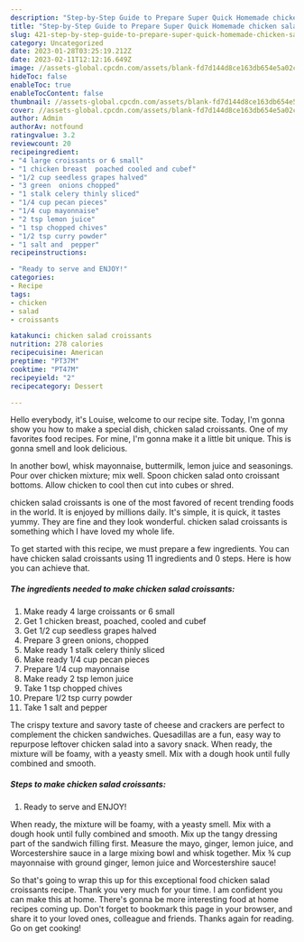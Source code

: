 ```yaml
---
description: "Step-by-Step Guide to Prepare Super Quick Homemade chicken salad croissants"
title: "Step-by-Step Guide to Prepare Super Quick Homemade chicken salad croissants"
slug: 421-step-by-step-guide-to-prepare-super-quick-homemade-chicken-salad-croissants
category: Uncategorized
date: 2023-01-28T03:25:19.212Z
date: 2023-02-11T12:12:16.649Z
image: //assets-global.cpcdn.com/assets/blank-fd7d144d8ce163db654e5a02c40b08a2775adb7897d16e4062681dc7e1b2800f.png
hideToc: false
enableToc: true
enableTocContent: false
thumbnail: //assets-global.cpcdn.com/assets/blank-fd7d144d8ce163db654e5a02c40b08a2775adb7897d16e4062681dc7e1b2800f.png
cover: //assets-global.cpcdn.com/assets/blank-fd7d144d8ce163db654e5a02c40b08a2775adb7897d16e4062681dc7e1b2800f.png
author: Admin
authorAv: notfound
ratingvalue: 3.2
reviewcount: 20
recipeingredient:
- "4 large croissants or 6 small"
- "1 chicken breast  poached cooled and cubef"
- "1/2 cup seedless grapes halved"
- "3 green  onions chopped"
- "1 stalk celery thinly sliced"
- "1/4 cup pecan pieces"
- "1/4 cup mayonnaise"
- "2 tsp lemon juice"
- "1 tsp chopped chives"
- "1/2 tsp curry powder"
- "1 salt and  pepper"
recipeinstructions:

- "Ready to serve and ENJOY!"
categories:
- Recipe
tags:
- chicken
- salad
- croissants

katakunci: chicken salad croissants 
nutrition: 278 calories
recipecuisine: American
preptime: "PT37M"
cooktime: "PT47M"
recipeyield: "2"
recipecategory: Dessert

---
```



Hello everybody, it's Louise, welcome to our recipe site. Today, I'm gonna show you how to make a special dish, chicken salad croissants. One of my favorites food recipes. For mine, I'm gonna make it a little bit unique. This is gonna smell and look delicious.

In another bowl, whisk mayonnaise, buttermilk, lemon juice and seasonings. Pour over chicken mixture; mix well. Spoon chicken salad onto croissant bottoms. Allow chicken to cool then cut into cubes or shred.

chicken salad croissants is one of the most favored of recent trending foods in the world. It is enjoyed by millions daily. It's simple, it is quick, it tastes yummy. They are fine and they look wonderful. chicken salad croissants is something which I have loved my whole life.


To get started with this recipe, we must prepare a few ingredients. You can have chicken salad croissants using 11 ingredients and 0 steps. Here is how you can achieve that.

<!--inarticleads1-->

##### The ingredients needed to make chicken salad croissants:

1. Make ready 4 large croissants or 6 small
1. Get 1 chicken breast,  poached, cooled and cubef
1. Get 1/2 cup seedless grapes halved
1. Prepare 3 green  onions, chopped
1. Make ready 1 stalk celery thinly sliced
1. Make ready 1/4 cup pecan pieces
1. Prepare 1/4 cup mayonnaise
1. Make ready 2 tsp lemon juice
1. Take 1 tsp chopped chives
1. Prepare 1/2 tsp curry powder
1. Take 1 salt and  pepper


The crispy texture and savory taste of cheese and crackers are perfect to complement the chicken sandwiches. Quesadillas are a fun, easy way to repurpose leftover chicken salad into a savory snack. When ready, the mixture will be foamy, with a yeasty smell. Mix with a dough hook until fully combined and smooth. 

<!--inarticleads2-->

##### Steps to make chicken salad croissants:


1. Ready to serve and ENJOY!

When ready, the mixture will be foamy, with a yeasty smell. Mix with a dough hook until fully combined and smooth. Mix up the tangy dressing part of the sandwich filling first. Measure the mayo, ginger, lemon juice, and Worcestershire sauce in a large mixing bowl and whisk together. Mix ¾ cup mayonnaise with ground ginger, lemon juice and Worcestershire sauce! 

So that's going to wrap this up for this exceptional food chicken salad croissants recipe. Thank you very much for your time. I am confident you can make this at home. There's gonna be more interesting food at home recipes coming up. Don't forget to bookmark this page in your browser, and share it to your loved ones, colleague and friends. Thanks again for reading. Go on get cooking!
